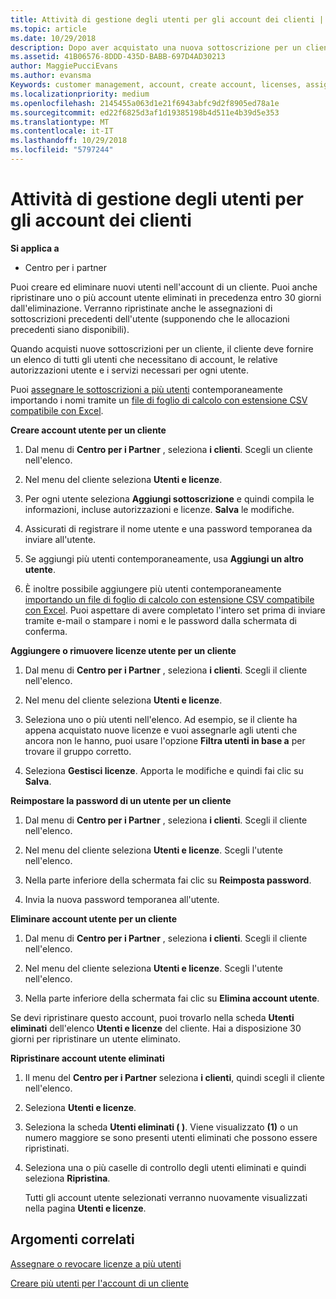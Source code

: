 ```yaml
---
title: Attività di gestione degli utenti per gli account dei clienti | Centro
ms.topic: article
ms.date: 10/29/2018
description: Dopo aver acquistato una nuova sottoscrizione per un cliente, puoi assegnare licenze a utenti specifici.
ms.assetid: 41B06576-8DDD-435D-BABB-697D4AD30213
author: MaggiePucciEvans
ms.author: evansma
Keywords: customer management, account, create account, licenses, assign license, user management, password, reset password, change password
ms.localizationpriority: medium
ms.openlocfilehash: 2145455a063d1e21f6943abfc9d2f8905ed78a1e
ms.sourcegitcommit: ed22f6825d3af1d19385198b4d511e4b39d5e353
ms.translationtype: MT
ms.contentlocale: it-IT
ms.lasthandoff: 10/29/2018
ms.locfileid: "5797244"
---
```

# <a name="user-management-tasks-for-customer-accounts"></a>Attività di gestione degli utenti per gli account dei clienti

**Si applica a**

-  Centro per i partner



Puoi creare ed eliminare nuovi utenti nell'account di un cliente. Puoi anche ripristinare uno o più account utente eliminati in precedenza entro 30 giorni dall'eliminazione. Verranno ripristinate anche le assegnazioni di sottoscrizioni precedenti dell'utente (supponendo che le allocazioni precedenti siano disponibili).

Quando acquisti nuove sottoscrizioni per un cliente, il cliente deve fornire un elenco di tutti gli utenti che necessitano di account, le relative autorizzazioni utente e i servizi necessari per ogni utente.  

Puoi [assegnare le sottoscrizioni a più utenti](bulk-license-provisioning-for-multiple-users.md) contemporaneamente importando i nomi tramite un [file di foglio di calcolo con estensione CSV compatibile con Excel](adding-multiple-users-to-a-customer-account.md).

<a href="" id="createuseraccounts"></a>
**Creare account utente per un cliente**

1.  Dal menu di **Centro per i Partner** , seleziona **i clienti**. Scegli un cliente nell'elenco.

2.  Nel menu del cliente seleziona **Utenti e licenze**.

3.  Per ogni utente seleziona **Aggiungi sottoscrizione** e quindi compila le informazioni, incluse autorizzazioni e licenze. **Salva** le modifiche.

4.  Assicurati di registrare il nome utente e una password temporanea da inviare all'utente. 

5.  Se aggiungi più utenti contemporaneamente, usa **Aggiungi un altro utente**. 

6. È inoltre possibile aggiungere più utenti contemporaneamente [importando un file di foglio di calcolo con estensione CSV compatibile con Excel](adding-multiple-users-to-a-customer-account.md). Puoi aspettare di avere completato l'intero set prima di inviare tramite e-mail o stampare i nomi e le password dalla schermata di conferma.

<a href="" id="userlicensing"></a>
**Aggiungere o rimuovere licenze utente per un cliente**

1.  Dal menu di **Centro per i Partner** , seleziona **i clienti**. Scegli il cliente nell'elenco.

2.  Nel menu del cliente seleziona **Utenti e licenze**.

3.  Seleziona uno o più utenti nell'elenco. Ad esempio, se il cliente ha appena acquistato nuove licenze e vuoi assegnarle agli utenti che ancora non le hanno, puoi usare l'opzione **Filtra utenti in base a** per trovare il gruppo corretto.

4.  Seleziona **Gestisci licenze**. Apporta le modifiche e quindi fai clic su **Salva**.

<a href="" id="resetpassword"></a>
**Reimpostare la password di un utente per un cliente**

1.  Dal menu di **Centro per i Partner** , seleziona **i clienti**. Scegli il cliente nell'elenco.

2.  Nel menu del cliente seleziona **Utenti e licenze**. Scegli l'utente nell'elenco.

3.  Nella parte inferiore della schermata fai clic su **Reimposta password**. 

4.  Invia la nuova password temporanea all'utente.

<a href="" id="deleteuseraccounts"></a>
**Eliminare account utente per un cliente**

1.  Dal menu di **Centro per i Partner** , seleziona **i clienti**. Scegli il cliente nell'elenco.

2.  Nel menu del cliente seleziona **Utenti e licenze**. Scegli l'utente nell'elenco.

3.  Nella parte inferiore della schermata fai clic su **Elimina account utente**.

Se devi ripristinare questo account, puoi trovarlo nella scheda **Utenti eliminati** dell'elenco **Utenti e licenze** del cliente. Hai a disposizione 30 giorni per ripristinare un utente eliminato.

<a href="" id="restoreuseraccounts"></a>
**Ripristinare account utente eliminati**

1.  Il menu del **Centro per i Partner** seleziona **i clienti**, quindi scegli il cliente nell'elenco.

2.  Seleziona **Utenti e licenze**.

3.  Seleziona la scheda **Utenti eliminati ( )**. Viene visualizzato **(1)** o un numero maggiore se sono presenti utenti eliminati che possono essere ripristinati.

4.  Seleziona una o più caselle di controllo degli utenti eliminati e quindi seleziona **Ripristina**.

    Tutti gli account utente selezionati verranno nuovamente visualizzati nella pagina **Utenti e licenze**.

## <a name="related-topics"></a>Argomenti correlati


[Assegnare o revocare licenze a più utenti](bulk-license-provisioning-for-multiple-users.md)

[Creare più utenti per l'account di un cliente](adding-multiple-users-to-a-customer-account.md)

 

 



